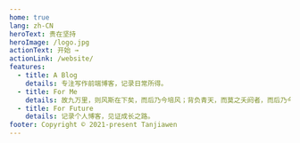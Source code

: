 ```yaml
---
home: true
lang: zh-CN
heroText: 贵在坚持
heroImage: /logo.jpg
actionText: 开始 →
actionLink: /website/
features:
  - title: A Blog
    details: 专注写作前端博客，记录日常所得。
  - title: For Me
    details: 故九万里，则风斯在下矣，而后乃今培风；背负青天，而莫之夭阏者，而后乃今将图南。
  - title: For Future
    details: 记录个人博客，见证成长之路。
footer: Copyright © 2021-present Tanjiawen
---
```

